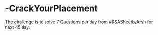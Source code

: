 # -CrackYourPlacement
The challenge is to solve 7 Questions per day from #DSASheetbyArsh for next 45 day. 
